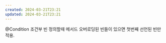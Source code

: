```yaml
---
created: 2024-03-21T23:21
updated: 2024-03-21T23:21
---
```

@Condition 조건부 빈 정의할때 메서드 오버로딩된 빈들이 있으면 첫번째 선언된 빈만 적용.